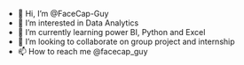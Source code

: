 - 👋 Hi, I’m @FaceCap-Guy
- 👀 I’m interested in Data Analytics
- 🌱 I’m currently learning power BI, Python and Excel
- 💞️ I’m looking to collaborate on group project and internship
- 📫 How to reach me @facecap_guy

<!---
FaceCap-Guy/FaceCap-Guy is a ✨ special ✨ repository because its `README.md` (this file) appears on your GitHub profile.
You can click the Preview link to take a look at your changes.
--->
